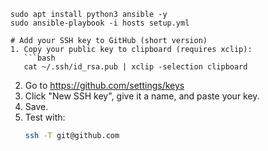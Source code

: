 ```
sudo apt install python3 ansible -y
sudo ansible-playbook -i hosts setup.yml

# Add your SSH key to GitHub (short version)
1. Copy your public key to clipboard (requires xclip):
   ```bash
   cat ~/.ssh/id_rsa.pub | xclip -selection clipboard
   ```
2. Go to https://github.com/settings/keys
3. Click "New SSH key", give it a name, and paste your key.
4. Save.
5. Test with:
   ```bash
   ssh -T git@github.com
   ```
